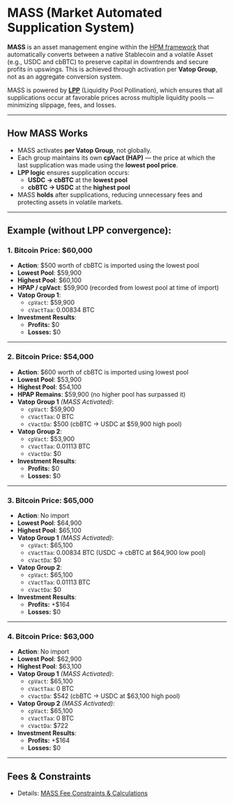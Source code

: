 # MASS (Market Automated Supplication System)

**MASS** is an asset management engine within the [HPM framework](https://github.com/Art-Sells/HPM) that automatically converts between a native Stablecoin and a volatile Asset (e.g., USDC and cbBTC) to preserve capital in downtrends and secure profits in upswings. This is achieved through activation per **Vatop Group**, not as an aggregate conversion system.

MASS is powered by **[LPP](https://github.com/Art-Sells/HPM/tree/main/HPMCodeBase/MASS/LPP)** (Liquidity Pool Pollination), which ensures that all supplications occur at favorable prices across multiple liquidity pools — minimizing slippage, fees, and losses.

---

## How MASS Works

- MASS activates **per Vatop Group**, not globally.
- Each group maintains its own **cpVact (HAP)** — the price at which the last supplication was made using the **lowest pool price**.
- **LPP logic** ensures supplication occurs:
  - **USDC → cbBTC** at the **lowest pool**
  - **cbBTC → USDC** at the **highest pool**
- MASS **holds** after supplications, reducing unnecessary fees and protecting assets in volatile markets.

---

## Example (without LPP convergence):

### 1. Bitcoin Price: $60,000  
- **Action**: $500 worth of cbBTC is imported using the lowest pool  
- **Lowest Pool**: $59,900  
- **Highest Pool**: $60,100  
- **HPAP / cpVact**: $59,900 (recorded from lowest pool at time of import)  
- **Vatop Group 1**:
  - `cpVact`: $59,900  
  - `cVactTaa`: 0.00834 BTC  
- **Investment Results**:
  - **Profits:** $0  
  - **Losses:** $0  

---

### 2. Bitcoin Price: $54,000  
- **Action**: $600 worth of cbBTC is imported using lowest pool  
- **Lowest Pool**: $53,900  
- **Highest Pool**: $54,100  
- **HPAP Remains**: $59,900 (no higher pool has surpassed it)  
- **Vatop Group 1** *(MASS Activated)*:
  - `cpVact`: $59,900  
  - `cVactTaa`: 0 BTC  
  - `cVactDa`: $500 (cbBTC → USDC at $59,900 high pool)  
- **Vatop Group 2**:
  - `cpVact`: $53,900  
  - `cVactTaa`: 0.01113 BTC  
  - `cVactDa`: $0  
- **Investment Results**:
  - **Profits:** $0  
  - **Losses:** $0  

---

### 3. Bitcoin Price: $65,000  
- **Action**: No import  
- **Lowest Pool**: $64,900  
- **Highest Pool**: $65,100  
- **Vatop Group 1** *(MASS Activated)*:
  - `cpVact`: $65,100  
  - `cVactTaa`: 0.00834 BTC (USDC → cbBTC at $64,900 low pool)  
  - `cVactDa`: $0  
- **Vatop Group 2**:
  - `cpVact`: $65,100  
  - `cVactTaa`: 0.01113 BTC  
  - `cVactDa`: $0  
- **Investment Results**:
  - **Profits:** +$164  
  - **Losses:** $0  

---

### 4. Bitcoin Price: $63,000  
- **Action**: No import  
- **Lowest Pool**: $62,900  
- **Highest Pool**: $63,100  
- **Vatop Group 1** *(MASS Activated)*:
  - `cpVact`: $65,100  
  - `cVactTaa`: 0 BTC  
  - `cVactDa`: $542 (cbBTC → USDC at $63,100 high pool)  
- **Vatop Group 2** *(MASS Activated)*:
  - `cpVact`: $65,100  
  - `cVactTaa`: 0 BTC  
  - `cVactDa`: $722  
- **Investment Results**:
  - **Profits:** +$164  
  - **Losses:** $0  

---

## Fees & Constraints

- Details: [MASS Fee Constraints & Calculations](https://github.com/Art-Sells/HPM/tree/main/HPMCodeBase/MASS/MASSCodeBase#fee-constraintscalculations)

